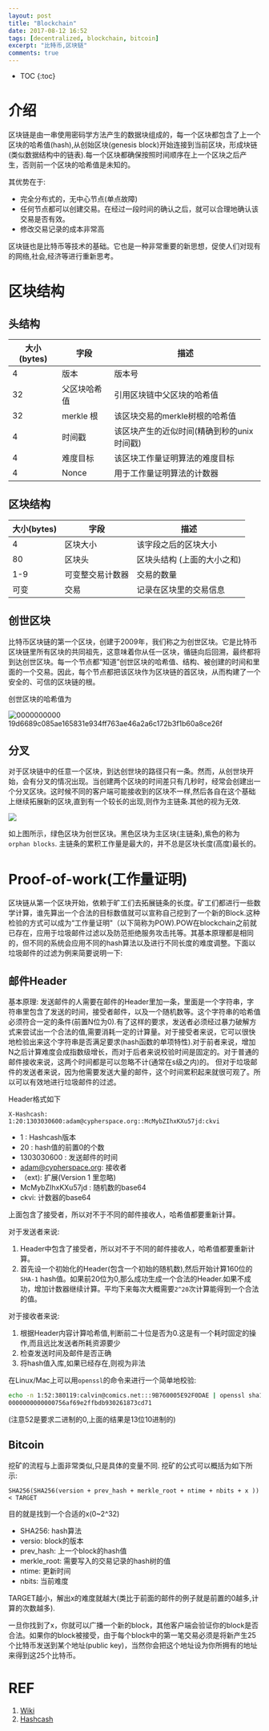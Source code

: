 ```yaml
---
layout: post
title: "Blockchain"
date: 2017-08-12 16:52
tags: [decentralized, blockchain, bitcoin]
excerpt: "比特币,区块链"
comments: true
---
```


* TOC
{:toc}

# 介绍


区块链是由一串使用密码学方法产生的数据块组成的，每一个区块都包含了上一个区块的哈希值(hash),从创始区块(genesis block)开始连接到当前区块，形成块链(类似数据结构中的链表).每一个区块都确保按照时间顺序在上一个区块之后产生，否则前一个区块的哈希值是未知的。

其优势在于:

* 完全分布式的，无中心节点(单点故障)
* 任何节点都可以创建交易。在经过一段时间的确认之后，就可以合理地确认该交易是否有效。
* 修改交易记录的成本非常高

区块链也是比特币等技术的基础。它也是一种非常重要的新思想，促使人们对现有的网络,社会,经济等进行重新思考。



# 区块结构


## 头结构

大小(bytes) | 字段   | 描述
---------- | ------ | ---
4 | 版本 | 版本号
32 | 父区块哈希值 | 引用区块链中父区块的哈希值
32 | merkle 根 | 该区块交易的merkle树根的哈希值
4 | 时间戳 | 该区块产生的近似时间(精确到秒的unix时间戳)
4 | 难度目标 | 该区块工作量证明算法的难度目标
4 | Nonce | 用于工作量证明算法的计数器

## 区块结构

大小(bytes) | 字段 | 描述
----------- | ---- | -----
4 | 区块大小 | 该字段之后的区块大小
80 | 区块头 | 区块头结构 (上面的大小之和)
1-9 | 可变整交易计数器 | 交易的数量
可变 | 交易 | 记录在区块里的交易信息

## 创世区块
比特币区块链的第一个区块，创建于2009年，我们称之为创世区块。它是比特币区块链里所有区块的共同祖先，这意味着你从任一区块，循链向后回溯，最终都将到达创世区块。每一个节点都“知道”创世区块的哈希值、结构、被创建的时间和里面的一个交易。因此，每个节点都把该区块作为区块链的首区块，从而构建了一个安全的、可信的区块链的根。

创世区块的哈希值为

![0000000000 19d6689c085ae165831e934ff763ae46a2a6c172b3f1b60a8ce26f](http://blockmeta.com/block/000000000019d6689c085ae165831e934ff763ae46a2a6c172b3f1b60a8ce26f)


## 分叉

对于区块链中的任意一个区块，到达创世块的路径只有一条。然而，从创世块开始，会有分叉的情况出现。当创建两个区块的时间差只有几秒时，经常会创建出一个分叉区块。这时候不同的客户端可能接收到的区块不一样,然后各自在这个基础上继续拓展新的区块,直到有一个较长的出现,则作为主链条.其他的视为无效.

![](https://hangyan.github.io/images/blockchain/bc.png)

如上图所示，绿色区块为创世区块。黑色区块为主区块(主链条),紫色的称为 `orphan blocks`. 主链条的累积工作量是最大的，并不总是区块长度(高度)最长的。



# Proof-of-work(工作量证明)
区块链从第一个区块开始，依赖于旷工们去拓展链条的长度。矿工们都进行一些数学计算，谁先算出一个合法的目标数值就可以宣称自己挖到了一个新的Block.这种检验的方式可以成为“工作量证明"（以下简称为POW).POW在blockchain之前就已存在，应用于垃圾邮件过滤以及防范拒绝服务攻击扥等。其基本原理都是相同的，但不同的系统会应用不同的hash算法以及进行不同长度的难度调整。下面以垃圾邮件的过滤为例来简要说明一下:


## 邮件Header

基本原理: 发送邮件的人需要在邮件的Header里加一条，里面是一个字符串，字符串里包含了发送的时间，接受者邮件，以及一个随机数等。这个字符串的哈希值必须符合一定的条件(前置N位为0).有了这样的要求，发送者必须经过暴力破解方式来尝试出一个合法的值,需要消耗一定的计算量。对于接受者来说，它可以很快地检验出来这个字符串是否满足要求(hash函数的单项特性).对于前者来说，增加N之后计算难度会成指数级增长，而对于后者来说校验时间是固定的。对于普通的邮件接收来说，这两个时间都是可以忽略不计(通常在s级之内)的。 但对于垃圾邮件的发送者来说，因为他需要发送大量的邮件，这个时间累积起来就很可观了。所以可以有效地进行垃圾邮件的过滤。


Header格式如下

`X-Hashcash: 1:20:1303030600:adam@cypherspace.org::McMybZIhxKXu57jd:ckvi`

* 1 : Hashcash版本
* 20 : hash值的前置0的个数
* 1303030600 : 发送邮件的时间
* adam@cypherspace.org: 接收者
* （ext): 扩展(Version 1 里忽略)
* McMybZIhxKXu57jd : 随机数的base64
* ckvi: 计数器的base64

上面包含了接受者，所以对不于不同的邮件接收人，哈希值都要重新计算。

对于发送者来说:

1. Header中包含了接受者，所以对不于不同的邮件接收人，哈希值都要重新计算。
2. 首先设一个初始化的Header(包含一个初始的随机数),然后开始计算160位的`SHA-1` hash值。如果前20位为0,那么成功生成一个合法的Header.如果不成功，增加计数器继续计算。平均下来每次大概需要`2^20`次计算能得到一个合法的值。

对于接收者来说:

1. 根据Header内容计算哈希值,判断前二十位是否为0.这是有一个耗时固定的操作,而且远比发送者所耗资源要少
2. 检查发送时间及邮件是否正确
3. 将hash值入库,如果已经存在,则视为非法


在Linux/Mac上可以用`openssl`的命令来进行一个简单地校验:

```bash
echo -n 1:52:380119:calvin@comics.net:::9B760005E92F0DAE | openssl sha1
0000000000000756af69e2ffbdb930261873cd71
```

(注意52是要求二进制的0,上面的结果是13位10进制的)


## Bitcoin

挖矿的流程与上面非常类似,只是具体的变量不同. 挖矿的公式可以概括为如下所示:

`SHA256(SHA256(version + prev_hash + merkle_root + ntime + nbits + x )) < TARGET`

目的就是找到一个合适的x(0~2^32)

* SHA256: hash算法
* versio: block的版本
* prev_hash: 上一个block的hash值
* merkle_root: 需要写入的交易记录的hash树的值
* ntime: 更新时间
* nbits: 当前难度

 TARGET越小，解出x的难度就越大(类比于前面的邮件的例子就是前置的0越多,计算的次数越多).

 一旦你找到了x，你就可以广播一个新的block，其他客户端会验证你的block是否合法。如果你的block被接受，由于每个block中的第一笔交易必须是将新产生25个比特币发送到某个地址(public key)，当然你会把这个地址设为你所拥有的地址来得到这25个比特币。



# REF

1. [Wiki](https://en.wikipedia.org/wiki/Blockchain)
2. [Hashcash](https://en.wikipedia.org/wiki/Hashcash)
